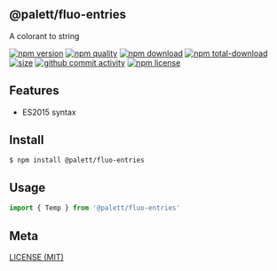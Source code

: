 ## @palett/fluo-entries
A colorant to string

[![npm version][npm-image]][npm-url]
[![npm quality][quality-image]][quality-url]
[![npm download][download-image]][npm-url]
[![npm total-download][total-download-image]][npm-url]
[![size][size]][size-url]
[![github commit activity][commit-image]][github-url]
[![npm license][license-image]][npm-url]

[//]: <> (Shields)
[npm-image]: https://img.shields.io/npm/v/@palett/fluo-entries.svg?style=flat-square
[quality-image]: http://npm.packagequality.com/shield/@palett/fluo-entries.svg?style=flat-square
[download-image]: https://img.shields.io/npm/dm/@palett/fluo-entries.svg?style=flat-square
[total-download-image]:https://img.shields.io/npm/dt/@palett/fluo-entries.svg?style=flat-square
[license-image]: https://img.shields.io/npm/l/@palett/fluo-entries.svg?style=flat-square
[commit-image]: https://img.shields.io/github/commit-activity/y/hoyeungw/@palett/fluo-entries?style=flat-square
[size]: https://packagephobia.now.sh/badge?p=@palett/fluo-entries

[//]: <> (Link)
[npm-url]: https://npmjs.org/package/@palett/fluo-entries
[quality-url]: http://packagequality.com/#?package=@palett/fluo-entries
[github-url]: https://github.com/hoyeungw/@palett/fluo-entries
[size-url]: https://packagephobia.now.sh/result?p=@palett/fluo-entries

## Features

- ES2015 syntax

## Install
```console
$ npm install @palett/fluo-entries
```

## Usage
```js
import { Temp } from '@palett/fluo-entries'
```

## Meta
[LICENSE (MIT)](/LICENSE)
